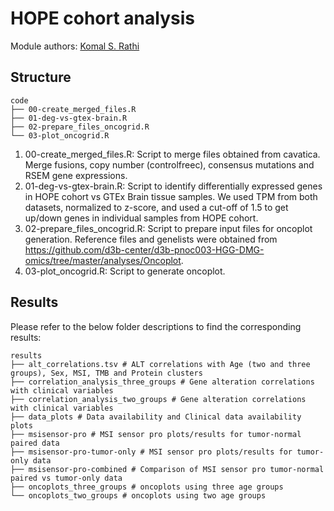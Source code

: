 # HOPE cohort analysis

Module authors: [Komal S. Rathi](https://github.com/komalsrathi/)

## Structure

```
code
├── 00-create_merged_files.R 
├── 01-deg-vs-gtex-brain.R
├── 02-prepare_files_oncogrid.R
└── 03-plot_oncogrid.R
```

1. 00-create_merged_files.R: Script to merge files obtained from cavatica. Merge fusions, copy number (controlfreec), consensus mutations and RSEM gene expressions.
2. 01-deg-vs-gtex-brain.R: Script to identify differentially expressed genes in HOPE cohort vs GTEx Brain tissue samples. We used TPM from both datasets, normalized to z-score, and used a cut-off of 1.5 to get up/down genes in individual samples from HOPE cohort.
3. 02-prepare_files_oncogrid.R: Script to prepare input files for oncoplot generation. Reference files and genelists were obtained from https://github.com/d3b-center/d3b-pnoc003-HGG-DMG-omics/tree/master/analyses/Oncoplot.
4. 03-plot_oncogrid.R: Script to generate oncoplot.

## Results

Please refer to the below folder descriptions to find the corresponding results:

```
results
├── alt_correlations.tsv # ALT correlations with Age (two and three groups), Sex, MSI, TMB and Protein clusters
├── correlation_analysis_three_groups # Gene alteration correlations with clinical variables
├── correlation_analysis_two_groups # Gene alteration correlations with clinical variables
├── data_plots # Data availability and Clinical data availability plots
├── msisensor-pro # MSI sensor pro plots/results for tumor-normal paired data
├── msisensor-pro-tumor-only # MSI sensor pro plots/results for tumor-only data
├── msisensor-pro-combined # Comparison of MSI sensor pro tumor-normal paired vs tumor-only data
├── oncoplots_three_groups # oncoplots using three age groups
└── oncoplots_two_groups # oncoplots using two age groups
```

